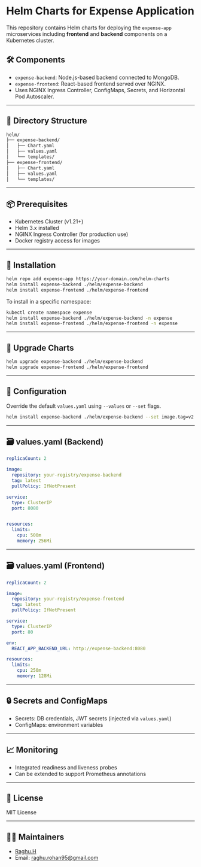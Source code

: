 
# Helm Charts for Expense Application

This repository contains Helm charts for deploying the `expense-app` microservices including **frontend** and **backend** components on a Kubernetes cluster.

## 🛠️ Components

- `expense-backend`: Node.js-based backend connected to MongoDB.
- `expense-frontend`: React-based frontend served over NGINX.
- Uses NGINX Ingress Controller, ConfigMaps, Secrets, and Horizontal Pod Autoscaler.

---

## 📁 Directory Structure

```bash
helm/
├── expense-backend/
│   ├── Chart.yaml
│   ├── values.yaml
│   └── templates/
├── expense-frontend/
│   ├── Chart.yaml
│   ├── values.yaml
│   └── templates/
````

---

## 📦 Prerequisites

* Kubernetes Cluster (v1.21+)
* Helm 3.x installed
* NGINX Ingress Controller (for production use)
* Docker registry access for images

---

## 🚀 Installation

```bash
helm repo add expense-app https://your-domain.com/helm-charts
helm install expense-backend ./helm/expense-backend
helm install expense-frontend ./helm/expense-frontend
```

To install in a specific namespace:

```bash
kubectl create namespace expense
helm install expense-backend ./helm/expense-backend -n expense
helm install expense-frontend ./helm/expense-frontend -n expense
```

---

## 🔁 Upgrade Charts

```bash
helm upgrade expense-backend ./helm/expense-backend
helm upgrade expense-frontend ./helm/expense-frontend
```

---

## 🧾 Configuration

Override the default `values.yaml` using `--values` or `--set` flags.

```bash
helm install expense-backend ./helm/expense-backend --set image.tag=v2
```

---

## 🗃️ values.yaml (Backend)

```yaml
replicaCount: 2

image:
  repository: your-registry/expense-backend
  tag: latest
  pullPolicy: IfNotPresent

service:
  type: ClusterIP
  port: 8080


resources:
  limits:
    cpu: 500m
    memory: 256Mi
```

---

## 🗃️ values.yaml (Frontend)

```yaml
replicaCount: 2

image:
  repository: your-registry/expense-frontend
  tag: latest
  pullPolicy: IfNotPresent

service:
  type: ClusterIP
  port: 80

env:
  REACT_APP_BACKEND_URL: http://expense-backend:8080

resources:
  limits:
    cpu: 250m
    memory: 128Mi
```

---

## 🔒 Secrets and ConfigMaps

* Secrets: DB credentials, JWT secrets (injected via `values.yaml`)
* ConfigMaps: environment variables

---

## 📈 Monitoring

* Integrated readiness and liveness probes
* Can be extended to support Prometheus annotations


---

## 📜 License

MIT License

---

## 👨‍💻 Maintainers

* [Raghu.H](https://github.com/raghuatharva)
* Email: [raghu.rohan95@gmail.com](mailto:yourname@example.com)
